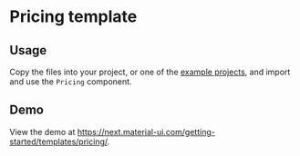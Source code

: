 # Pricing template

## Usage

Copy the files into your project, or one of the [example projects](https://github.com/mui-org/material-ui/tree/next/examples), and import and use the `Pricing` component.

## Demo

<!-- #default-branch-switch -->

View the demo at https://next.material-ui.com/getting-started/templates/pricing/.
